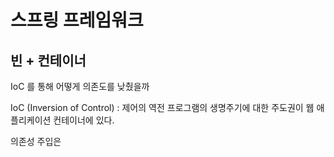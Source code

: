 # 스프링 프레임워크

## 빈 + 컨테이너
IoC 를 통해 어떻게 의존도를 낮췄을까

IoC (Inversion of Control) : 제어의 역전
프로그램의 생명주기에 대한 주도권이 웹 애플리케이션 컨테이너에 있다. 

의존성 주입은

<!--stackedit_data:
eyJoaXN0b3J5IjpbMTA4MzQ1Nzc3MywtMTU4MjAyOTkyLDg5ND
EwNDM4MV19
-->